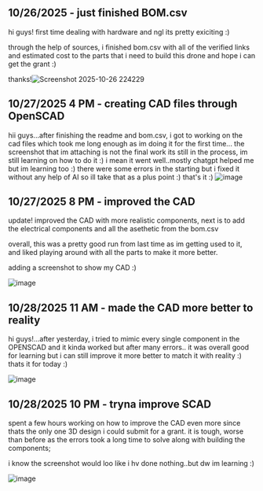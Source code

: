 <!--
  ===================    !!READ THIS NOTICE!!   ====================
  DO NOT edit this file manually. Your changes WILL BE OVERWRITTEN!
  This journal is auto generated and updated by Hack Club Blueprint.
  To edit this file, please edit your journal entries on Blueprint.
  ==================================================================
-->

## 10/26/2025 - just finished BOM.csv  

hi guys! first time dealing with hardware and ngl its pretty exiciting :)

through the help of sources, i finished bom.csv with all of the verified links and estimated cost to the parts that i need to build this drone and hope i can get the grant :)

thanks!![Screenshot 2025-10-26 224229](https://blueprint.hackclub.com/user-attachments/blobs/proxy/eyJfcmFpbHMiOnsiZGF0YSI6NTczMiwicHVyIjoiYmxvYl9pZCJ9fQ==--0f30e194a5241f2d143fcbe82ccde1707737bc29/Screenshot%202025-10-26%20224229.png)
  

## 10/27/2025 4 PM - creating CAD files through OpenSCAD  

hii guys...after finishing the readme and bom.csv, i got to working on the cad files which took me long enough as im doing it for the first time...
the screenshot that im attaching is not the final work its still in the process, im still learning on how to do it :)
i mean it went well..mostly chatgpt helped me but im learning too :)
there were some errors in the starting but i fixed it without any help of AI so ill take that as a plus point :)
that's it :)
![image](https://blueprint.hackclub.com/user-attachments/blobs/proxy/eyJfcmFpbHMiOnsiZGF0YSI6NTkwOCwicHVyIjoiYmxvYl9pZCJ9fQ==--a41a70f1ca9e70ffad9fb2e1dd12add98d1117f9/image.png)

  

## 10/27/2025 8 PM - improved the CAD   

update! improved the CAD with more realistic components, next is to add the electrical components and all the asethetic from the bom.csv

overall, this was a pretty good run from last time as im getting used to it, and liked playing around with all the parts to make it more better.

adding a screenshot to show my CAD :)

![image](https://blueprint.hackclub.com/user-attachments/blobs/proxy/eyJfcmFpbHMiOnsiZGF0YSI6NTkyNSwicHVyIjoiYmxvYl9pZCJ9fQ==--2674f045b9a665216b85a8e1fcf0bf34357358b5/image.png)


  

## 10/28/2025 11 AM - made the CAD more better to reality  

hi guys!...after yesterday, i tried to mimic every single component in the OPENSCAD and it kinda worked but after many errors..
it was overall good for learning but i can still improve it more better to match it with reality :)
thats it for today :)

![image](https://blueprint.hackclub.com/user-attachments/blobs/proxy/eyJfcmFpbHMiOnsiZGF0YSI6NjEzOCwicHVyIjoiYmxvYl9pZCJ9fQ==--a86eedab423743a8e59ea13cdf96a38742c4edd3/image.png)
  

## 10/28/2025 10 PM - tryna improve SCAD  

spent a few hours working on how to improve the CAD even more since thats the only one 3D design i could submit for a grant. it is tough, worse than before as the errors took a long time to solve along with building the components;

i know the screenshot would loo like i hv done nothing..but dw im learning :)

![image](https://blueprint.hackclub.com/user-attachments/blobs/proxy/eyJfcmFpbHMiOnsiZGF0YSI6NjIzMCwicHVyIjoiYmxvYl9pZCJ9fQ==--70ae093c33b2cfd3f009235b2389b963469b8a5a/image.png)

  

